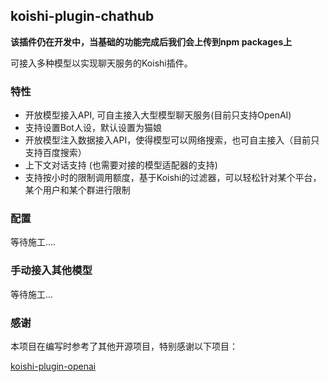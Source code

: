 ## koishi-plugin-chathub

**该插件仍在开发中，当基础的功能完成后我们会上传到npm packages上**

可接入多种模型以实现聊天服务的Koishi插件。

### 特性

- 开放模型接入API, 可自主接入大型模型聊天服务(目前只支持OpenAI)
- 支持设置Bot人设，默认设置为猫娘
- 开放模型注入数据接入API，使得模型可以网络搜索，也可自主接入（目前只支持百度搜索）
- 上下文对话支持 (也需要对接的模型适配器的支持)
- 支持按小时的限制调用额度，基于Koishi的过滤器，可以轻松针对某个平台，某个用户和某个群进行限制

### 配置

等待施工....

### 手动接入其他模型

等待施工...

### 感谢

本项目在编写时参考了其他开源项目，特别感谢以下项目：

[koishi-plugin-openai](https://github.com/TomLBZ/koishi-plugin-openai)
